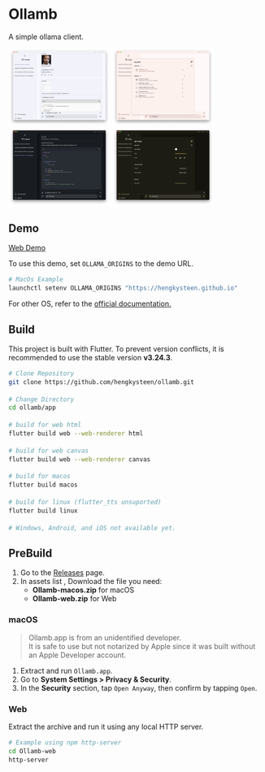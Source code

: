 # Ollamb

A simple ollama client.

<p>
<img src="assets/ss/1.png" width="200" />
<img src="assets/ss/2.png" width="200" />
<img src="assets/ss/3.png" width="200" />
<img src="assets/ss/4.png" width="200" />
</P>

## Demo

[Web Demo](https://hengkysteen.github.io/demo/ollamb/)

To use this demo, set `OLLAMA_ORIGINS` to the demo URL.

```sh
# MacOs Example
launchctl setenv OLLAMA_ORIGINS "https://hengkysteen.github.io"
```

For other OS, refer to the [official documentation.](https://github.com/ollama/ollama/blob/main/docs/faq.md#how-do-i-configure-ollama-server)

## Build

This project is built with Flutter. To prevent version conflicts, it is recommended to use the stable version **v3.24.3**.

```sh
# Clone Repository
git clone https://github.com/hengkysteen/ollamb.git

# Change Directory
cd ollamb/app

# build for web html
flutter build web --web-renderer html

# build for web canvas
flutter build web --web-renderer canvas

# build for macos
flutter build macos

# build for linux (flutter_tts unsuported)
flutter build linux

# Windows, Android, and iOS not available yet.
```

## PreBuild

1. Go to the [Releases](https://github.com/hengkysteen/ollamb/releases/latest) page.
2. In assets list , Download the file you need:
   - **Ollamb-macos.zip** for macOS
   - **Ollamb-web.zip** for Web

### macOS

> Ollamb.app is from an unidentified developer.<br>
> It is safe to use but not notarized by Apple since it was built without an Apple Developer account.

1. Extract and run `Ollamb.app`.
2. Go to **System Settings > Privacy & Security**.
3. In the **Security** section, tap `Open Anyway`, then confirm by tapping `Open`.

### Web

Extract the archive and run it using any local HTTP server.

```sh
# Example using npm http-server
cd Ollamb-web
http-server
```
